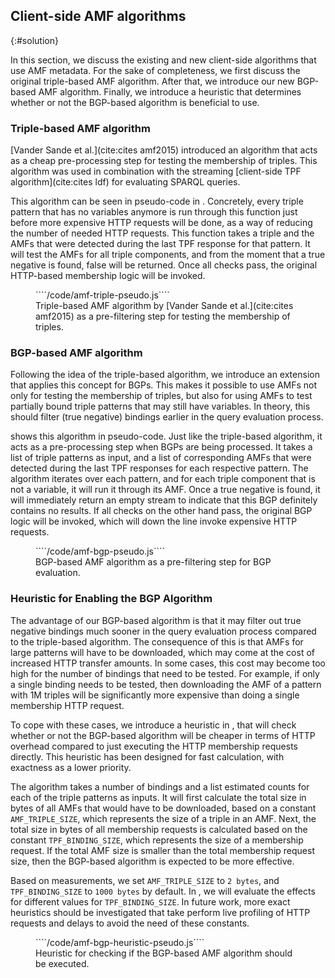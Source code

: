 ## Client-side AMF algorithms
{:#solution}

In this section, we discuss the existing and new client-side algorithms that use AMF metadata.
For the sake of completeness, we first discuss the original triple-based AMF algorithm.
After that, we introduce our new BGP-based AMF algorithm.
Finally, we introduce a heuristic that determines whether or not the BGP-based algorithm is beneficial to use.

### Triple-based AMF algorithm

[Vander Sande et al.](cite:cites amf2015) introduced an algorithm
that acts as a cheap pre-processing step for testing the membership of triples.
This algorithm was used in combination with the streaming [client-side TPF algorithm](cite:cites ldf) for evaluating SPARQL queries.

This algorithm can be seen in pseudo-code in [](#amf-triple-pseudo).
Concretely, every triple pattern that has no variables anymore
is run through this function just before more expensive HTTP requests will be done,
as a way of reducing the number of needed HTTP requests.
This function takes a triple and the AMFs that were detected during the last TPF response for that pattern.
It will test the AMFs for all triple components, and from the moment that a true negative is found, false will be returned.
Once all checks pass, the original HTTP-based membership logic will be invoked.

<figure id="amf-triple-pseudo" class="listing">
````/code/amf-triple-pseudo.js````
<figcaption markdown="block">
Triple-based AMF algorithm by [Vander Sande et al.](cite:cites amf2015)
as a pre-filtering step for testing the membership of triples.
</figcaption>
</figure>

### BGP-based AMF algorithm

Following the idea of the triple-based algorithm,
we introduce an extension that applies this concept for BGPs.
This makes it possible to use AMFs not only for testing the membership of triples,
but also for using AMFs to test partially bound triple patterns that may still have variables.
In theory, this should filter (true negative) bindings earlier in the query evaluation process.

[](#amf-bgp-pseudo) shows this algorithm in pseudo-code.
Just like the triple-based algorithm, it acts as a pre-processing step when BGPs are being processed.
It takes a list of triple patterns as input, and a list of corresponding AMFs
that were detected during the last TPF responses for each respective pattern.
The algorithm iterates over each pattern,
and for each triple component that is not a variable, it will run it through its AMF.
Once a true negative is found, it will immediately return an empty stream to indicate that this BGP definitely contains no results.
If all checks on the other hand pass, the original BGP logic will be invoked,
which will down the line invoke expensive HTTP requests.

<figure id="amf-bgp-pseudo" class="listing">
````/code/amf-bgp-pseudo.js````
<figcaption markdown="block">
BGP-based AMF algorithm as a pre-filtering step for BGP evaluation.
</figcaption>
</figure>

### Heuristic for Enabling the BGP Algorithm

The advantage of our BGP-based algorithm is that it may filter out true negative bindings
much sooner in the query evaluation process compared to the triple-based algorithm.
The consequence of this is that AMFs for large patterns will have to be downloaded,
which may come at the cost of increased HTTP transfer amounts.
In some cases, this cost may become too high for the number of bindings that need to be tested.
For example, if only a single binding needs to be tested,
then downloading the AMF of a pattern with 1M triples will be significantly
more expensive than doing a single membership HTTP request.

To cope with these cases, we introduce a heuristic in [](#amf-bgp-heuristic-pseudo),
that will check whether or not the BGP-based algorithm will be cheaper in terms of HTTP overhead
compared to just executing the HTTP membership requests directly.
This heuristic has been designed for fast calculation,
with exactness as a lower priority.

The algorithm takes a number of bindings and a list estimated counts for each of the triple patterns as inputs.
It will first calculate the total size in bytes of all AMFs that would have to be downloaded,
based on a constant `AMF_TRIPLE_SIZE`, which represents the size of a triple in an AMF.
Next, the total size in bytes of all membership requests is calculated based on the constant `TPF_BINDING_SIZE`,
which represents the size of a membership request.
If the total AMF size is smaller than the total membership request size,
then the BGP-based algorithm is expected to be more effective.

Based on measurements, we set `AMF_TRIPLE_SIZE` to `2 bytes`, and `TPF_BINDING_SIZE` to `1000 bytes` by default.
In [](#evaluation), we will evaluate the effects for different values for `TPF_BINDING_SIZE`.
In future work, more exact heuristics should be investigated
that take perform live profiling of HTTP requests and delays to avoid the need of these constants.

<figure id="amf-bgp-heuristic-pseudo" class="listing">
````/code/amf-bgp-heuristic-pseudo.js````
<figcaption markdown="block">
Heuristic for checking if the BGP-based AMF algorithm should be executed.
</figcaption>
</figure>
